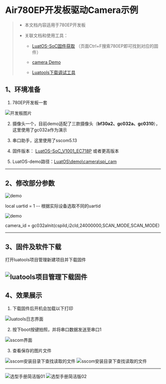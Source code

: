 # Air780EP开发板驱动Camera示例

> - 本文档内容适用于780EP开发板
>
> - 关联文档和使用工具：
>
>   - [LuatOS-SoC固件获取](https://gitee.com/openLuat/LuatOS/releases) （页面Ctrl+F搜索780EP即可找到对应的固件）
>
>   - [camera Demo](https://gitee.com/openLuat/LuatOS/tree/master/demo/camera/spi_cam)
>
>   - [Luatools下载调试工具](../doc/%E5%BC%80%E5%8F%91%E5%B7%A5%E5%85%B7%E5%8F%8A%E4%BD%BF%E7%94%A8%E8%AF%B4%E6%98%8E/Luatools%E4%B8%8B%E8%BD%BD%E8%B0%83%E8%AF%95%E5%B7%A5%E5%85%B7.md)

## 1、环境准备

1. 780EP开发板一套

 ![开发板图片](image/%E5%9B%BE%E7%89%871.png)

2. 摄像头一个，目前demo适配了三款摄像头（**bf30a2、gc032a、gc0310**），这里使用了gc032a作为演示

3. 串口助手，这里使用了sscom5.13

4. 固件版本： [LuatOS-SoC_V1001_EC718P](https://gitee.com/openLuat/LuatOS/releases) 或者更高版本

5. LuatOS-demo路径：[LuatOS\demo\camera\spi_cam](https://gitee.com/openLuat/LuatOS/tree/master/demo/camera/spi_cam)
---

## 2、修改部分参数

 ![demo](image/%E5%9B%BE%E7%89%873.png)

local uartid = 1 -- 根据实际设备选取不同的uartid

 ![demo](image/%E5%9B%BE%E7%89%874.png)

camera_id = gc032aInit(cspiId,i2cId,24000000,SCAN_MODE,SCAN_MODE)

---

## 3、固件及软件下载

打开luatools项目管理新建项目并下载固件

 ![luatools项目管理下载固件](image/%E5%9B%BE%E7%89%875.png)
---

## 4、效果展示

1. 下载固件后开机会加载以下打印

 ![luatools日志界面](image/%E5%9B%BE%E7%89%876.png)

2. 按下boot按键拍照，并将串口数据发送至串口1

 ![sscom界面](image/%E5%9B%BE%E7%89%877.png)

3. 查看保存的图片文件

 ![sscom安装目录下查找读取的文件](image/%E5%9B%BE%E7%89%878.png)
 ![sscom安装目录下查找读取的文件](image/%E5%9B%BE%E7%89%879.png)


----


![选型手册简洁版01](image/1.jpg)
![选型手册简洁版02](image/2.jpg)

